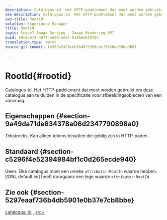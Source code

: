 ```yaml
---
description: Catalogus-id. Het HTTP-padelement dat moet worden gebruikt om deze catalogus aan te duiden in de specificatie voor afbeeldingsobjecten van een aanvraag.
seo-description: Catalogus-id. Het HTTP-padelement dat moet worden gebruikt om deze catalogus aan te duiden in de specificatie voor afbeeldingsobjecten van een aanvraag.
seo-title: RootId
solution: Experience Manager
title: RootId
topic: Scene7 Image Serving - Image Rendering API
uuid: 98cece72-487f-4a0d-ad6f-018b656f0f03
translation-type: tm+mt
source-git-commit: fe557a2429ceb7b48f22b9cbef5820ad39bad69f

---
```



# RootId{#rootid}

Catalogus-id. Het HTTP-padelement dat moet worden gebruikt om deze catalogus aan te duiden in de specificatie voor afbeeldingsobjecten van een aanvraag.

## Eigenschappen {#section-9a49da71de634378a06d2347790898a0}

Tekstreeks. Kan alleen tekens bevatten die geldig zijn in HTTP-paden.

## Standaard {#section-c5296f4e52394984bf1c0d265ecde940}

Geen. Elke catalogus moet een unieke `attribute::RootId` waarde hebben. [!DNL default.ini] heeft doorgaans een lege waarde `attribute::RootId`.

## Zie ook {#section-5297eaaf736b4db5901e0b37e7cb8bbe}

[catalogus::Id](/help/aem-is-ir-api/is-api/image-catalog/image-serving-api-ref/c-image-catalog-reference/c-image-svg-data-reference/c-image-data-reference/r-id-cat.md) , [src=](../../../../../is-api/http-ref/image-serving-api-ref/c-http-protocol-reference/c-command-reference/r-src.md#reference-f6506637778c4c69bf106a7924a91ab1)
